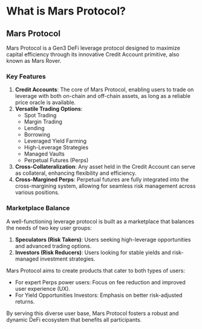 # What is Mars Protocol?

## Mars Protocol

Mars Protocol is a Gen3 DeFi leverage protocol designed to maximize capital efficiency through its innovative Credit Account primitive, also known as Mars Rover.

### Key Features

1. **Credit Accounts**: The core of Mars Protocol, enabling users to trade on leverage with both on-chain and off-chain assets, as long as a reliable price oracle is available.
2. **Versatile Trading Options**:
   * Spot Trading
   * Margin Trading
   * Lending
   * Borrowing
   * Leveraged Yield Farming
   * High-Leverage Strategies
   * Managed Vaults
   * Perpetual Futures (Perps)
3. **Cross-Collateralization**: Any asset held in the Credit Account can serve as collateral, enhancing flexibility and efficiency.
4. **Cross-Margined Perps**: Perpetual futures are fully integrated into the cross-margining system, allowing for seamless risk management across various positions.

### Marketplace Balance

A well-functioning leverage protocol is built as a marketplace that balances the needs of two key user groups:

1. **Speculators (Risk Takers)**: Users seeking high-leverage opportunities and advanced trading options.
2. **Investors (Risk Reducers)**: Users looking for stable yields and risk-managed investment strategies.

Mars Protocol aims to create products that cater to both types of users:

* For expert Perps power users: Focus on fee reduction and improved user experience (UX).
* For Yield Opportunities Investors: Emphasis on better risk-adjusted returns.

By serving this diverse user base, Mars Protocol fosters a robust and dynamic DeFi ecosystem that benefits all participants.
